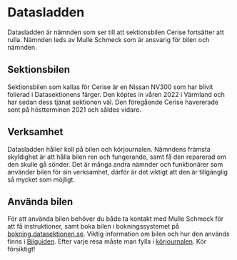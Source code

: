 # Datasladden
Datasladden är nämnden som ser till att sektionsbilen Cerise fortsätter att rulla. Nämnden leds av Mulle Schmeck som är ansvarig för bilen och nämnden.

## Sektionsbilen
Sektionsbilen som kallas för Cerise är en Nissan NV300 som har blivit folierad i Datasektionens färger. Den köptes in våren 2022 i Värmland och har sedan dess tjänat sektionen väl. Den föregående Cerise havererade sent på höstterminen 2021 och såldes vidare.

## Verksamhet
Datasladden håller koll på bilen och körjournalen. Nämndens främsta skyldighet är att hålla bilen ren och fungerande, samt få den reparerad om den skulle gå sönder. Det är många andra nämnder och funktionärer som använder bilen för sin verksamhet, därför är det viktigt att den är tillgänglig så mycket som möjligt.

## Använda bilen
För att använda bilen behöver du både ta kontakt med Mulle Schmeck för att få instruktioner, samt boka bilen i bokningssystemet på [bokning.datasektionen.se](https://bokning.datasektionen.se). Viktig information om bilen och hur den används finns i [Bilguiden](https://dsekt.se/bilguide). Efter varje resa måste man fylla i [körjournalen](dsekt.se/korjournal). Kör försiktigt!
